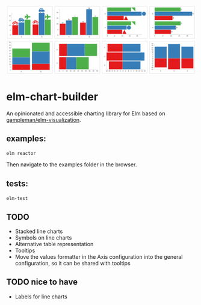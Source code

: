 ![elm-chart-builder](./elm-chart-builder.png?raw=true "elm-chart-builder-example")

# elm-chart-builder
An opinionated and accessible charting library for Elm based on [gampleman/elm-visualization](https://github.com/gampleman/elm-visualization).

## examples:
`elm reactor`

Then navigate to the examples folder in the browser.

## tests:
`elm-test`

## TODO 
* Stacked line charts
* Symbols on line charts
* Alternative table representation 
* Tooltips
* Move the values formatter in the Axis configuration into the general configuration, so it can be shared with tooltips

## TODO nice to have
* Labels for line charts
